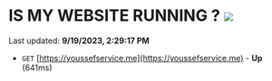 # IS MY WEBSITE RUNNING ? [![](https://img.shields.io/static/v1?label=Sponsor&message=%E2%9D%A4&logo=GitHub&color=%23fe8e86)](https://github.com/sponsors/<username>)

Last updated: **9/19/2023, 2:29:17 PM**

- `GET` [https://youssefservice.me](https://youssefservice.me) - **Up** (641ms)

